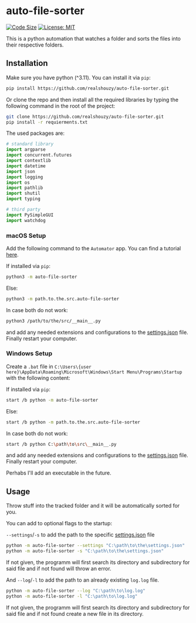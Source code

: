 # auto-file-sorter

[![Code Size](https://img.shields.io/github/languages/code-size/realshouzy/file-sorter)](https://github.com/realshouzy/file-sorter)
[![License: MIT](https://img.shields.io/badge/License-MIT-yellow.svg)](https://github.com/realshouzy/auto-file-sorter/blob/main/LICENSE)

This is a python automation that watches a folder and sorts the files into their respective folders.

## Installation

Make sure you have python (^3.11).
You can install it via ``pip``:

```bash
pip install https://github.com/realshouzy/auto-file-sorter.git
```

Or clone the repo and then install all the required libraries by typing the following command in the root of the project:

```bash
git clone https://github.com/realshouzy/auto-file-sorter.git
pip install -r requierments.txt
```

The used packages are:

```python
# standard library
import argparse
import concurrent.futures
import contextlib
import datetime
import json
import logging
import os
import pathlib
import shutil
import typing

# third party
import PySimpleGUI
import watchdog
```

### macOS Setup

Add the following command to the ``Automator`` app. You can find a tutorial [here](https://youtu.be/LfxZMofHs_U?t=658).

If installed via ``pip``:

```bash
python3 -m auto-file-sorter
```

Else:

```bash
python3 -m path.to.the.src.auto-file-sorter
```

In case both do not work:

```bash
python3 /path/to/the/src/__main__.py
```

and add any needed extensions and configurations to the [settings.json](/src/auto-file-sorter/settings.json) file. Finally restart your computer.

### Windows Setup

Create a ``.bat`` file in ``C:\Users\{user here}\AppData\Roaming\Microsoft\Windows\Start Menu\Programs\Startup`` with the following content:

If installed via ``pip``:

```bash
start /b python -m auto-file-sorter
```

Else:

```bash
start /b python -m path.to.the.src.auto-file-sorter
```

In case both do not work:

```bash
start /b python C:\path\to\src\__main__.py
```

and add any needed extensions and configurations to the [settings.json](/src/auto-file-sorter/settings.json) file. Finally restart your computer.

Perhabs I'll add an executable in the future.

## Usage

Throw stuff into the tracked folder and it will be automatically sorted for you.

You can add to optional flags to the startup:

``--settings``/``-s`` to add the path to the specific [settings.json](/src/auto-file-sorter/settings.json) file

```bash
python -m auto-file-sorter --settings "C:\path\to\the\settings.json"
python -m auto-file-sorter -s "C:\path\to\the\settings.json"
```

If not given, the programm will first search its directory and subdirectory for said file and if not found will throw an error.

And ``--log``/``-l`` to add the path to an already existing ``log.log`` file.

```bash
python -m auto-file-sorter --log "C:\path\to\log.log"
python -m auto-file-sorter -l "C:\path\to\log.log"
```

If not given, the programm will first search its directory and subdirectory for said file and if not found create a new file in its directory.
